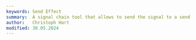 ```yaml
---
keywords: Send Effect
summary:  A signal chain tool that allows to send the signal to a send container
author:   Christoph Hart
modified: 30.05.2024
---
```

  